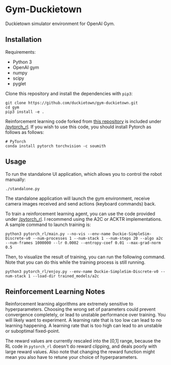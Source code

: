 # Gym-Duckietown

Duckietown simulator environment for OpenAI Gym.

Installation
------------

Requirements:
- Python 3
- OpenAI gym
- numpy
- scipy
- pyglet

Clone this repository and install the dependencies with `pip3`:

```python3
git clone https://github.com/duckietown/gym-duckietown.git
cd gym
pip3 install -e .
```

Reinforcement learning code forked from [this repository](https://github.com/ikostrikov/pytorch-a2c-ppo-acktr)
is included under [/pytorch_rl](/pytorch_rl). If you wish to use this code, you
should install Pytorch as follows as follows:

```
# PyTorch
conda install pytorch torchvision -c soumith
```

Usage
-----

To run the standalone UI application, which allows you to control the robot manually:

```python3
./standalone.py
```

The standalone application will launch the gym environment, receive
camera images received and send actions (keyboard commands) back.

To train a reinforcement learning agent, you can use the code provided under [/pytorch_rl](/pytorch_rl). I recommend using the A2C or ACKTR implementations.
A sample command to launch training is:

```
python3 pytorch_rl/main.py --no-vis --env-name Duckie-SimpleSim-Discrete-v0 --num-processes 1 --num-stack 1 --num-steps 20 --algo a2c --num-frames 1000000 --lr 0.0002 --entropy-coef 0.01 --max-grad-norm 0.5
```

Then, to visualize the result of training, you can run the following command.
Note that you can do this while the training process is still running.

```
python3 pytorch_rl/enjoy.py --env-name Duckie-SimpleSim-Discrete-v0 --num-stack 1 --load-dir trained_models/a2c
```

Reinforcement Learning Notes
----------------------------

Reinforcement learning algorithms are extremely sensitive to hyperparameters. Choosing the
wrong set of parameters could prevent convergence completely, or lead to unstable performance over
training. You will likely want to experiment. A learning rate that is too low can lead to no
learning happening. A learning rate that is too high can lead to an unstable or suboptimal
fixed-point.

The reward values are currently rescaled into the [0,1] range, because the RL code in
`pytorch_rl` doesn't do reward clipping, and deals poorly with large reward values. Also
note that changing the reward function might mean you also have to retune your choice
of hyperparameters.
